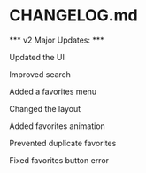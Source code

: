 # CHANGELOG.md

*** v2 Major Updates: ***

Updated the UI

Improved search

Added a favorites menu

Changed the layout

Added favorites animation

Prevented duplicate favorites

Fixed favorites button error

